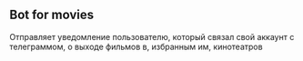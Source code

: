 ## Bot for movies
Отправляет уведомление пользователю, который связал свой аккаунт с телеграммом, о выходе фильмов в, избранным им, кинотеатров
